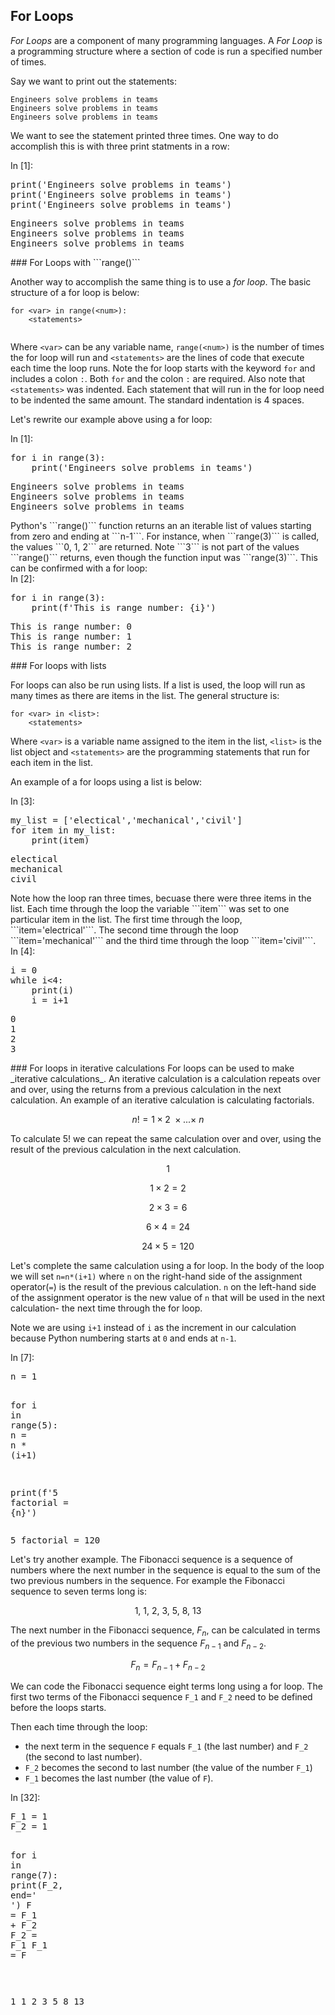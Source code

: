 
## For Loops
_For Loops_ are a component of many programming languages. A _For Loop_ is a programming structure where a section of code is run a specified number of times.

Say we want to print out the statements:

```
Engineers solve problems in teams
Engineers solve problems in teams
Engineers solve problems in teams
```

We want to see the statement printed three times. One way to do accomplish this is with three print statments in a row:
<div class="cell border-box-sizing code_cell rendered">
<div class="input">
<div class="prompt input_prompt">In&nbsp;[1]:</div>
<div class="inner_cell">
    <div class="input_area">
<div class=" highlight hl-ipython3"><pre><span></span><span class="nb">print</span><span class="p">(</span><span class="s1">&#39;Engineers solve problems in teams&#39;</span><span class="p">)</span>
<span class="nb">print</span><span class="p">(</span><span class="s1">&#39;Engineers solve problems in teams&#39;</span><span class="p">)</span>
<span class="nb">print</span><span class="p">(</span><span class="s1">&#39;Engineers solve problems in teams&#39;</span><span class="p">)</span>
</pre></div>

</div>
</div>
</div>

<div class="output_wrapper">
<div class="output">


<div class="output_area">

<div class="prompt"></div>


<div class="output_subarea output_stream output_stdout output_text">
<pre>Engineers solve problems in teams
Engineers solve problems in teams
Engineers solve problems in teams
</pre>
</div>
</div>

</div>
</div>

</div>
### For Loops with ```range()```


Another way to accomplish the same thing is to use a _for loop_. The basic structure of a for loop is below:
    
```
for <var> in range(<num>):
    <statements>
    
```

Where ```<var>``` can be any variable name, ```range(<num>)``` is the number of times the for loop will run and ```<statements>``` are the lines of code that execute each time the loop runs. Note the for loop starts with the keyword ```for``` and includes a colon ```:```. Both ```for``` and the colon ```:``` are required. Also note that ```<statements>``` was indented. Each statement that will run in the for loop need to be indented the same amount. The standard indentation is 4 spaces. 

Let's rewrite our example above using a for loop:
<div class="cell border-box-sizing code_cell rendered">
<div class="input">
<div class="prompt input_prompt">In&nbsp;[1]:</div>
<div class="inner_cell">
    <div class="input_area">
<div class=" highlight hl-ipython3"><pre><span></span><span class="k">for</span> <span class="n">i</span> <span class="ow">in</span> <span class="nb">range</span><span class="p">(</span><span class="mi">3</span><span class="p">):</span>
    <span class="nb">print</span><span class="p">(</span><span class="s1">&#39;Engineers solve problems in teams&#39;</span><span class="p">)</span>
</pre></div>

</div>
</div>
</div>

<div class="output_wrapper">
<div class="output">


<div class="output_area">

<div class="prompt"></div>


<div class="output_subarea output_stream output_stdout output_text">
<pre>Engineers solve problems in teams
Engineers solve problems in teams
Engineers solve problems in teams
</pre>
</div>
</div>

</div>
</div>

</div>
Python's ```range()``` function returns an an iterable list of values starting from zero and ending at ```n-1```. For instance, when ```range(3)``` is called, the values ```0, 1, 2``` are returned. Note ```3``` is not part of the values ```range()``` returns, even though the function input was ```range(3)```. This can be confirmed with a for loop:
<div class="cell border-box-sizing code_cell rendered">
<div class="input">
<div class="prompt input_prompt">In&nbsp;[2]:</div>
<div class="inner_cell">
    <div class="input_area">
<div class=" highlight hl-ipython3"><pre><span></span><span class="k">for</span> <span class="n">i</span> <span class="ow">in</span> <span class="nb">range</span><span class="p">(</span><span class="mi">3</span><span class="p">):</span>
    <span class="nb">print</span><span class="p">(</span><span class="n">f</span><span class="s1">&#39;This is range number: </span><span class="si">{i}</span><span class="s1">&#39;</span><span class="p">)</span>
</pre></div>

</div>
</div>
</div>

<div class="output_wrapper">
<div class="output">


<div class="output_area">

<div class="prompt"></div>


<div class="output_subarea output_stream output_stdout output_text">
<pre>This is range number: 0
This is range number: 1
This is range number: 2
</pre>
</div>
</div>

</div>
</div>

</div>
### For loops with lists

For loops can also be run using lists. If a list is used, the loop will run as many times as there are items in the list. The general structure is:

```
for <var> in <list>:
    <statements>
```
 
Where ```<var>``` is a variable name assigned to the item in the list, ```<list>``` is the list object and ```<statements>``` are the programming statements that run for each item in the list. 

An example of a for loops using a list is below:
       
<div class="cell border-box-sizing code_cell rendered">
<div class="input">
<div class="prompt input_prompt">In&nbsp;[3]:</div>
<div class="inner_cell">
    <div class="input_area">
<div class=" highlight hl-ipython3"><pre><span></span><span class="n">my_list</span> <span class="o">=</span> <span class="p">[</span><span class="s1">&#39;electical&#39;</span><span class="p">,</span><span class="s1">&#39;mechanical&#39;</span><span class="p">,</span><span class="s1">&#39;civil&#39;</span><span class="p">]</span>
<span class="k">for</span> <span class="n">item</span> <span class="ow">in</span> <span class="n">my_list</span><span class="p">:</span>
    <span class="nb">print</span><span class="p">(</span><span class="n">item</span><span class="p">)</span>
</pre></div>

</div>
</div>
</div>

<div class="output_wrapper">
<div class="output">


<div class="output_area">

<div class="prompt"></div>


<div class="output_subarea output_stream output_stdout output_text">
<pre>electical
mechanical
civil
</pre>
</div>
</div>

</div>
</div>

</div>
Note how the loop ran three times, becuase there were three items in the list. Each time through the loop the variable ```item``` was set to one particular item in the list. The first time through the loop, ```item='electrical'```. The second time through the loop ```item='mechanical'``` and the third time through the loop ```item='civil'```. 
<div class="cell border-box-sizing code_cell rendered">
<div class="input">
<div class="prompt input_prompt">In&nbsp;[4]:</div>
<div class="inner_cell">
    <div class="input_area">
<div class=" highlight hl-ipython3"><pre><span></span><span class="n">i</span> <span class="o">=</span> <span class="mi">0</span>
<span class="k">while</span> <span class="n">i</span><span class="o">&lt;</span><span class="mi">4</span><span class="p">:</span>
    <span class="nb">print</span><span class="p">(</span><span class="n">i</span><span class="p">)</span>
    <span class="n">i</span> <span class="o">=</span> <span class="n">i</span><span class="o">+</span><span class="mi">1</span>
</pre></div>

</div>
</div>
</div>

<div class="output_wrapper">
<div class="output">


<div class="output_area">

<div class="prompt"></div>


<div class="output_subarea output_stream output_stdout output_text">
<pre>0
1
2
3
</pre>
</div>
</div>

</div>
</div>

</div>
### For loops in iterative calculations
For loops can be used to make _iterative calculations_. An iterative calculation is a calculation repeats over and over, using the returns from a previous calculation in the next calculation. An example of an iterative calculation is calculating factorials. 

$$n! = 1\times2 \ \times...\times \ n$$

To calculate $5!$ we can repeat the same calculation over and over, using the result of the previous calculation in the next calculation.

$$1$$

$$1\times2=2$$

$$2\times3=6$$

$$6\times4=24$$

$$24\times5=120$$

Let's complete the same calculation using a for loop. In the body of the loop we will set ```n=n*(i+1)``` where ```n``` on the right-hand side of the assignment operator(```=```) is the result of the previous calculation. ```n``` on the left-hand side of the assignment operator is the new value of ```n``` that will be used in the next calculation- the next time through the for loop. 

Note we are using ```i+1``` instead of ```i``` as the increment in our calculation because Python numbering starts at ```0``` and ends at ```n-1```.

<div class="cell border-box-sizing code_cell rendered">
<div class="input">
<div class="prompt input_prompt">In&nbsp;[7]:</div>
<div class="inner_cell">
    <div class="input_area">
<div class=" highlight hl-ipython3"><pre><span></span><span class="n">n</span> <span class="o">=</span> <span class="mi">1</span>

<span class="k">for</span> <span class="n">i</span> <span class="ow">in</span> <span class="nb">range</span><span class="p">(</span><span class="mi">5</span><span class="p">):</span>
    <span class="n">n</span> <span class="o">=</span> <span class="n">n</span> <span class="o">*</span> <span class="p">(</span><span class="n">i</span><span class="o">+</span><span class="mi">1</span><span class="p">)</span>
    
<span class="nb">print</span><span class="p">(</span><span class="n">f</span><span class="s1">&#39;5 factorial = </span><span class="si">{n}</span><span class="s1">&#39;</span><span class="p">)</span>
</pre></div>

</div>
</div>
</div>

<div class="output_wrapper">
<div class="output">


<div class="output_area">

<div class="prompt"></div>


<div class="output_subarea output_stream output_stdout output_text">
<pre>5 factorial = 120
</pre>
</div>
</div>

</div>
</div>

</div>
Let's try another example. The Fibonacci sequence is a sequence of numbers where the next number in the sequence is equal to the sum of the two previous numbers in the sequence. For example the Fibonacci sequence to seven terms long is:

$$ 1, \ 1, \ 2, \ 3, \ 5,\ 8,\ 13$$

The next number in the Fibonacci sequence, $F_n$, can be calculated in terms of the previous two numbers in the sequence $F_{n-1}$ and $F_{n-2}$.

$$ F_n = F_{n-1} + F_{n-2} $$

We can code the Fibonacci sequence eight terms long using a for loop. The first two terms of the Fibonacci sequence ```F_1``` and ```F_2``` need to be defined before the loops starts. 

Then each time through the loop:
 * the next term in the sequence ```F``` equals ```F_1``` (the last number) and ```F_2``` (the second to last number). 
 * ```F_2``` becomes the second to last number (the value of the number ```F_1```)
 * ```F_1``` becomes the last number (the value of ```F```).    
<div class="cell border-box-sizing code_cell rendered">
<div class="input">
<div class="prompt input_prompt">In&nbsp;[32]:</div>
<div class="inner_cell">
    <div class="input_area">
<div class=" highlight hl-ipython3"><pre><span></span><span class="n">F_1</span> <span class="o">=</span> <span class="mi">1</span>
<span class="n">F_2</span> <span class="o">=</span> <span class="mi">1</span>

<span class="k">for</span> <span class="n">i</span> <span class="ow">in</span> <span class="nb">range</span><span class="p">(</span><span class="mi">7</span><span class="p">):</span>
    <span class="nb">print</span><span class="p">(</span><span class="n">F_2</span><span class="p">,</span> <span class="n">end</span><span class="o">=</span><span class="s1">&#39; &#39;</span><span class="p">)</span>
    <span class="n">F</span> <span class="o">=</span> <span class="n">F_1</span> <span class="o">+</span> <span class="n">F_2</span>
    <span class="n">F_2</span> <span class="o">=</span> <span class="n">F_1</span>
    <span class="n">F_1</span> <span class="o">=</span> <span class="n">F</span>
    
</pre></div>

</div>
</div>
</div>

<div class="output_wrapper">
<div class="output">


<div class="output_area">

<div class="prompt"></div>


<div class="output_subarea output_stream output_stdout output_text">
<pre>1 1 2 3 5 8 13 </pre>
</div>
</div>

</div>
</div>

</div>
 

